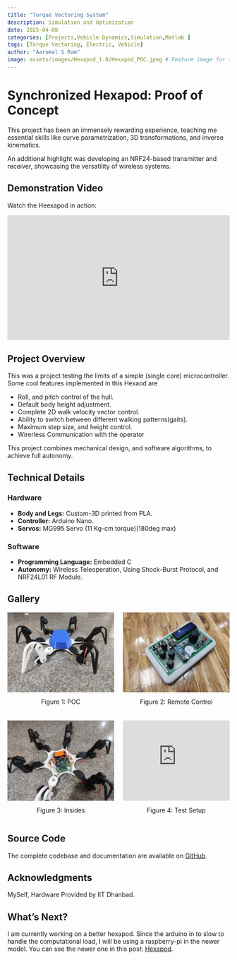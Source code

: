 ```yaml
---
title: "Torque Vectoring System"
description: Simulation and Optimization
date: 2025-04-08
categories: [Projects,Vehicle Dynamics,Simulation,Matlab ]
tags: [Torque Vectoring, Electric, Vehicle]
author: "Aaromal S Ram"
image: assets/images/Hexapod_1.0/Hexapod_POC.jpeg # Feature image for the post
---
```


# Synchronized Hexapod: Proof of Concept

This project has been an immensely rewarding experience, teaching me essential skills like curve parametrization, 3D transformations, and inverse kinematics. 

An additional highlight was developing an NRF24-based transmitter and receiver, showcasing the versatility of wireless systems.

## Demonstration Video

Watch the Heexapod in action:

<div style="position: relative; width: 100%; padding-bottom: 56.25%; height: 0; overflow: hidden;">
  <iframe src="https://www.youtube.com/watch?v=1hXhvorJttc" 
    frameborder="0" 
    allow="accelerometer; autoplay; clipboard-write; encrypted-media; gyroscope; picture-in-picture" 
    allowfullscreen 
    style="position: absolute; top: 0; left: 0; width: 100%; height: 100%;"></iframe>
</div>


## Project Overview

This was a project testing the limits of a simple (single core) microcontroller. Some cool features implemented in this Hexaod are
- Roll, and pitch control of the hull.
- Default body height adjustment.
- Complete 2D walk velocity vector control.
- Ability to switch between different walking patterns(gaits).
- Maximum step size, and height control.
- Wirerless Communication with the operator

This project combines mechanical design, and software algorithms, to achieve full autonomy.

## Technical Details

### Hardware
- **Body and Legs:** Custom-3D printed from PLA.
- **Controller:** Arduino Nano.
- **Servos:** MG995 Servo (11 Kg-cm torque)(180deg max)

### Software
- **Programming Language:** Embedded C
- **Autonomy:** Wireless Teleoperation, Using Shock-Burst Protocol, and NRF24L01 RF Module.

## Gallery

<div style="display: grid; grid-template-columns: repeat(2, 1fr); gap: 20px; align-items: center; justify-items: center;">
  <div>
    <img src="assets/images/Hexapod_1.0/Hexapod_POC.jpeg" alt="Rover Prototype" style="width: 100%; max-width: 300px;">
    <p style="text-align: center; margin-top: 10px;">Figure 1: POC</p>
  </div>
  <div>
    <img src="assets/images/Hexapod_1.0/hexapod_transmitter.jpeg" alt="Remote Control" style="width: 100%; max-width: 300px;">
    <p style="text-align: center; margin-top: 10px;">Figure 2: Remote Control</p>
  </div>
  <div>
    <img src="assets/images/Hexapod_1.0/abd7d4ec-66d1-4993-861a-9b7464e9a3ce.jpeg" alt="Stored Data" style="width: 100%; max-width: 300px;">
    <p style="text-align: center; margin-top: 10px;">Figure 3: Insides</p>
  </div>
  <div>
    <iframe width="100%" height="auto" style="max-width: 300px; aspect-ratio: 4/3;" 
    src="https://www.youtube.com/embed/iwAWR1MDBaE?si=iPdtvmGcoOsi6Q_h" 
    frameborder="0" allow="accelerometer; autoplay; clipboard-write; encrypted-media; gyroscope; picture-in-picture" 
    allowfullscreen></iframe>
    <p style="text-align: center; margin-top: 10px;">Figure 4: Test Setup</p>
  </div>
</div>



## Source Code

The complete codebase and documentation are available on [GitHub](https://github.com/bryanvas-cpu/Hexapod_POC).

## Acknowledgments

MySelf, Hardware Provided by IIT Dhanbad.

## What’s Next?

I am currently working on a better hexapod. Since the arduino in to slow to handle the computational load, I will be using a raspberry-pi in the newer model. You can see the newer one in this post: [Hexapod](https://bryanvas-cpu.github.io/posts/Hexapod/).